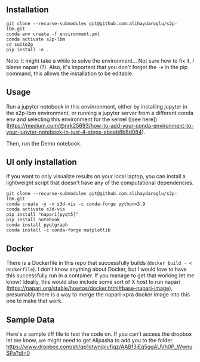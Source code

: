 ## Installation
```
git clone --recurse-submodules git@github.com:alihaydaroglu/s2p-lbm.git
conda env create -f environment.yml
conda activate s2p-lbm
cd suite2p
pip install -e .
```
Note: it might take a while to solve the environment... Not sure how to fix it, I blame napari (?). Also, it's important that you don't forget the `-e` in the pip command, this allows the installation to be editable.

## Usage
Run a jupyter notebook in this envinronment, either by installing jupyter in the s2p-lbm environment, or running a jupyter server from a different conda env and selecting this environment for the kernel ([see here])(https://medium.com/@nrk25693/how-to-add-your-conda-environment-to-your-jupyter-notebook-in-just-4-steps-abeab8b8d084).

Then, run the Demo notebook.


## UI only installation
If you want to only visualize results on your local laptop, you can install a lightweight script that doesn't have any of the computational dependencies. 

```
git clone --recurse-submodules git@github.com:alihaydaroglu/s2p-lbm.git
conda create -y -n s3d-vis -c conda-forge python=3.9
conda activate s3d-vis
pip install "napari[pyqt5]"
pip install notebook
conda install pyqtgraph
conda install -c conda-forge matplotlib
```

## Docker

There is a Dockerfile in this repo that successfully builds (`docker build - < Dockerfile`). I don't know anything about Docker, but I would love to have this successfully run in a container. If you manage to get that working let me know! Ideally, this would also include some sort of X host to run napari (https://napari.org/stable/howtos/docker.html#base-napari-image), presumably there is a way to merge the napari-xpra docker image into this one to make that work. 

## Sample Data
Here's a sample tiff file to test the code on. If you can't access the dropbox let me know, we might need to get Alipasha to add you to the folder. https://www.dropbox.com/sh/qp1otwnipiufjqz/AABf3iEq5ggAUVh0P_WwnuSPa?dl=0
